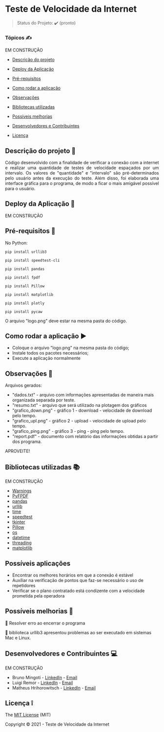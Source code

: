 #                                          Teste de Velocidade da Internet



> Status do Projeto: :heavy_check_mark: (pronto)

### Tópicos :writing_hand:

EM CONSTRUÇÃO

- [Descrição do projeto](#descrição-do-projeto-file_folder)

- [Deploy da Aplicação](#deploy-da-aplicação-dash)

- [Pré-requisitos](#pré-requisitos-pushpin)

- [Como rodar a aplicação](#como-rodar-a-aplicação-arrow_forward)
- [Observações](#observações-eyes)
- [Bibliotecas utilizadas](#bibliotecas-utilizadas-books) 
- [Possíveis melhorias](#possíveis-melhorias-rocket)
- [Desenvolvedores e Contribuintes](#desenvolvedores-e-contribuintes-computer)
- [Licença](#licença-grey_exclamation)



## Descrição do projeto :file_folder:

<p align="justify">
Código desenvolvido com a finalidade de verificar a conexão com a internet e realizar uma quantidade de testes de velocidade espaçados por um intervalo. Os valores de "quantidade" e "intervalo" são pré-determinados pelo usuário antes da execução do teste.
Além disso, foi elaborada uma interface gráfica para o programa, de modo a ficar o mais amigável possível para o usuário.
</p>



## Deploy da Aplicação :dash:


EM CONSTRUÇÃO




## Pré-requisitos :pushpin:

No Python:

```
pip install urllib3
```

```
pip install speedtest-cli
```

```
pip install pandas
```

```
pip install fpdf
```

```
pip install Pillow
```

```
pip install matplotlib
```

```
pip install plotly
```

```
pip install pycaw
```


O arquivo "logo.png" deve estar na mesma pasta do código.


## Como rodar a aplicação :arrow_forward:

- Coloque o arquivo "logo.png" na mesma pasta do código;
- Instale todos os pacotes necessários;
- Execute a aplicação normalmente



## Observações :eyes:

Arquivos gerados:
- "dados.txt" - arquivo com informações apresentadas de maneira mais organizada separada por teste.
- "resumo.txt" - arquivo que será utilizado na plotagem dos gráficos
- "grafico_down.png" - gráfico 1 - download - velocidade de download pelo tempo.
- "grafico_upl.png" - gráfico 2 - upload - velocidade de upload pelo tempo.
- "grafico_ping.png" - gráfico 3 - ping - ping pelo tempo.
- "report.pdf" - documento com relatório das informações obtidas a partir dos programa. 

APROVEITE!



## Bibliotecas utilizadas :books:

EM CONSTRUÇÃO

- [Warnings](https://docs.python.org/pt-br/3.11/library/warnings.html)
- [PyFPDF](https://pypi.org/project/fpdf/)
- [pandas](https://pypi.org/project/pandas/)
- [urllib]()
- [time]()
- [speedtest]()
- [tkinter]()
- [Pillow]()
- [os]()
- [datetime]()
- [threading]()
- [matplotlib]()



## Possíveis aplicações

- Encontrar os melhores horários em que a conexão é estável
- Auxíliar na verificação de pontos que faz-se necessário o uso de repetidores
- Verificar se o plano contratado está condizente com a velocidade prometida pela operadora



## Possíveis melhorias :rocket:

:memo: Resolver erro ao encerrar o programa

:memo: biblioteca urllib3 apresentou problemas ao ser executado em sistemas Mac e Linux.



## Desenvolvedores e Contribuintes :computer:

EM CONSTRUÇÃO

- Bruno Mingoti - [LinkedIn]( https://www.linkedin.com/in/brunomingoti/) - [Email](brunomingoti@gmail.com)
- Luigi Remor - [LinkedIn](https://www.linkedin.com/in/luigiremor/) - [Email]()
- Matheus Hrihorowitsch - [LinkedIn](https://www.linkedin.com/in/matheushrihorowitsch/) - [Email]()



## Licença :grey_exclamation:

The [MIT License]() (MIT)

Copyright :copyright: 2021 - Teste de Velocidade da Internet
